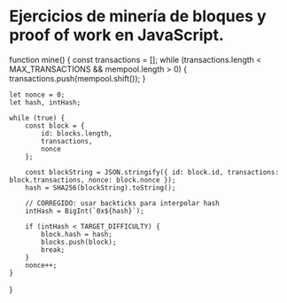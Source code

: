 # Ejercicios de minería de bloques y proof of work en JavaScript.

function mine() {
    const transactions = [];
    while (transactions.length < MAX_TRANSACTIONS && mempool.length > 0) {
        transactions.push(mempool.shift());
    }
    
    let nonce = 0;
    let hash, intHash;

    while (true) {
        const block = {
            id: blocks.length,
            transactions,
            nonce
        };

        const blockString = JSON.stringify({ id: block.id, transactions: block.transactions, nonce: block.nonce });
        hash = SHA256(blockString).toString();

        // CORREGIDO: usar backticks para interpolar hash
        intHash = BigInt(`0x${hash}`);

        if (intHash < TARGET_DIFFICULTY) {
            block.hash = hash;
            blocks.push(block);
            break;
        }
        nonce++;
    }
}
